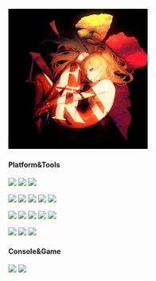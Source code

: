 <p>
  <img src="https://raw.githubusercontent.com/NERVEbing/NERVEbing/master/asuka.gif">
</p>

#### Platform&Tools
[![](https://img.shields.io/badge/OS-Debian-D70851?style=flat-square&logo=debian&logoColor=ffffff)](https://www.debian.org)
[![](https://img.shields.io/badge/macOS-Catalina-292e33?style=flat-square&logo=apple&logoColor=ffffff)](https://www.apple.com)
[![](https://img.shields.io/badge/IDE-Visual%20Studio%20Code-purple?style=flat-square&logo=visual-studio-code&logoColor=ffffff)](https://code.visualstudio.com)

[![](https://img.shields.io/badge/-Go-7FD5EA?style=flat-square&logo=go&logoColor=ffffff)](https://golang.org)
[![](https://img.shields.io/badge/-php-8892BF?style=flat-square&logo=php&logoColor=ffffff)](https://www.php.net)
[![](https://img.shields.io/badge/-JavaScript-F7DF1D?style=flat-square&logo=javascript&logoColor=ffffff)](https://www.javascript.com)
[![](https://img.shields.io/badge/-Bash-320927?style=flat-square&logo=GNU-bash&logoColor=ffffff)](https://www.gnu.org/software/bash)
[![](https://img.shields.io/badge/-Markdown-000000?style=flat-square&logo=markdown&logoColor=ffffff)](https://www.markdownguide.org)


[![](https://img.shields.io/badge/-Docker-2496ED?style=flat-square&logo=docker&logoColor=ffffff)](https://www.docker.com)
[![](https://img.shields.io/badge/-kubernetes-326DE6?style=flat-square&logo=kubernetes&logoColor=ffffff)](https://kubernetes.io)
[![](https://img.shields.io/badge/-MySQL-1A7497?style=flat-square&logo=mysql&logoColor=ffffff)](https://www.mysql.com)
[![](https://img.shields.io/badge/-Redis-D92B21?style=flat-square&logo=redis&logoColor=ffffff)](https://redis.io)
[![](https://img.shields.io/badge/-Nginx-269539?style=flat-square&logo=nginx&logoColor=ffffff)](https://nginx.org)

[![](https://img.shields.io/badge/-GitHub-24292E?style=flat-square&logo=github&logoColor=ffffff)](https://github.com)
[![](https://img.shields.io/badge/-GitLab-392A66?style=flat-square&logo=gitlab&logoColor=ffffff)](https://gitlab.com)
[![](https://img.shields.io/badge/-Git-f05032?style=flat-square&logo=git&logoColor=white)](https://git-scm.com)

#### Console&Game
[![](https://img.shields.io/badge/-PlayStation%204-0070d1?style=flat-square&logo=playstation&logoColor=ffffff)](https://psnine.com/psnid/Nervebing)
[![](https://img.shields.io/badge/Steam-020202?style=flat-square&logo=steam&logoColor=ffffff)](https://steamcommunity.com/id/NERVEbing)
